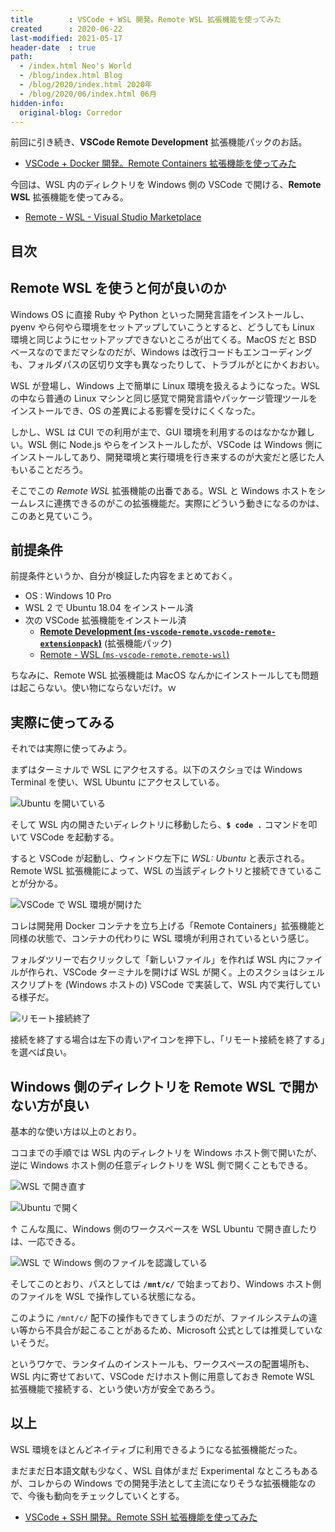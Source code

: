```yaml
---
title        : VSCode + WSL 開発。Remote WSL 拡張機能を使ってみた
created      : 2020-06-22
last-modified: 2021-05-17
header-date  : true
path:
  - /index.html Neo's World
  - /blog/index.html Blog
  - /blog/2020/index.html 2020年
  - /blog/2020/06/index.html 06月
hidden-info:
  original-blog: Corredor
---
```


前回に引き続き、__VSCode Remote Development__ 拡張機能パックのお話。

- [VSCode + Docker 開発。Remote Containers 拡張機能を使ってみた](./21-01.html)

今回は、WSL 内のディレクトリを Windows 側の VSCode で開ける、__Remote WSL__ 拡張機能を使ってみる。

- [Remote - WSL - Visual Studio Marketplace](https://marketplace.visualstudio.com/items?itemName=ms-vscode-remote.remote-wsl)

## 目次

## Remote WSL を使うと何が良いのか

Windows OS に直接 Ruby や Python といった開発言語をインストールし、pyenv やら何やら環境をセットアップしていこうとすると、どうしても Linux 環境と同じようにセットアップできないところが出てくる。MacOS だと BSD ベースなのでまだマシなのだが、Windows は改行コードもエンコーディングも、フォルダパスの区切り文字も異なったりして、トラブルがとにかくおおい。

WSL が登場し、Windows 上で簡単に Linux 環境を扱えるようになった。WSL の中なら普通の Linux マシンと同じ感覚で開発言語やパッケージ管理ツールをインストールでき、OS の差異による影響を受けにくくなった。

しかし、WSL は CUI での利用が主で、GUI 環境を利用するのはなかなか難しい。WSL 側に Node.js やらをインストールしたが、VSCode は Windows 側にインストールしてあり、開発環境と実行環境を行き来するのが大変だと感じた人もいることだろう。

そこでこの _Remote WSL_ 拡張機能の出番である。WSL と Windows ホストをシームレスに連携できるのがこの拡張機能だ。実際にどういう動きになるのかは、このあと見ていこう。

## 前提条件

前提条件というか、自分が検証した内容をまとめておく。

- OS : Windows 10 Pro
- WSL 2 で Ubuntu 18.04 をインストール済
- 次の VSCode 拡張機能をインストール済
  - __[Remote Development (`ms-vscode-remote.vscode-remote-extensionpack`)](https://marketplace.visualstudio.com/items?itemName=ms-vscode-remote.vscode-remote-extensionpack)__ (拡張機能パック)
  - [Remote - WSL (`ms-vscode-remote.remote-wsl`)](https://marketplace.visualstudio.com/items?itemName=ms-vscode-remote.remote-wsl)

ちなみに、Remote WSL 拡張機能は MacOS なんかにインストールしても問題は起こらない。使い物にならないだけ。ｗ

## 実際に使ってみる

それでは実際に使ってみよう。

まずはターミナルで WSL にアクセスする。以下のスクショでは Windows Terminal を使い、WSL Ubuntu にアクセスしている。

![Ubuntu を開いている](22-01-01.png)

そして WSL 内の開きたいディレクトリに移動したら、__`$ code .`__ コマンドを叩いて VSCode を起動する。

すると VSCode が起動し、ウィンドウ左下に _WSL: Ubuntu_ と表示される。Remote WSL 拡張機能によって、WSL の当該ディレクトリと接続できていることが分かる。

![VSCode で WSL 環境が開けた](22-01-02.png)

コレは開発用 Docker コンテナを立ち上げる「Remote Containers」拡張機能と同様の状態で、コンテナの代わりに WSL 環境が利用されているという感じ。

フォルダツリーで右クリックして「新しいファイル」を作れば WSL 内にファイルが作られ、VSCode ターミナルを開けば WSL が開く。上のスクショはシェルスクリプトを (Windows ホストの) VSCode で実装して、WSL 内で実行している様子だ。

![リモート接続終了](22-01-03.png)

接続を終了する場合は左下の青いアイコンを押下し、「リモート接続を終了する」を選べば良い。

## Windows 側のディレクトリを Remote WSL で開かない方が良い

基本的な使い方は以上のとおり。

ココまでの手順では WSL 内のディレクトリを Windows ホスト側で開いたが、逆に Windows ホスト側の任意ディレクトリを WSL 側で開くこともできる。

![WSL で開き直す](22-01-04.png)

![Ubuntu で開く](22-01-05.png)

↑ こんな風に、Windows 側のワークスペースを WSL Ubuntu で開き直したりは、一応できる。

![WSL で Windows 側のファイルを認識している](22-01-06.png)

そしてこのとおり、パスとしては __`/mnt/c/`__ で始まっており、Windows ホスト側のファイルを WSL で操作している状態になる。

このように `/mnt/c/` 配下の操作もできてしまうのだが、ファイルシステムの違い等から不具合が起こることがあるため、Microsoft 公式としては推奨していないそうだ。

というワケで、ランタイムのインストールも、ワークスペースの配置場所も、WSL 内に寄せておいて、VSCode だけホスト側に用意しておき Remote WSL 拡張機能で接続する、という使い方が安全であろう。

## 以上

WSL 環境をほとんどネイティブに利用できるようになる拡張機能だった。

まだまだ日本語文献も少なく、WSL 自体がまだ Experimental なところもあるが、コレからの Windows での開発手法として主流になりそうな拡張機能なので、今後も動向をチェックしていくとする。

- [VSCode + SSH 開発。Remote SSH 拡張機能を使ってみた](./23-02.html)
